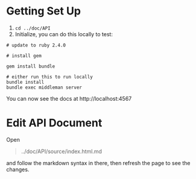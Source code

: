 # Getting Set Up

1. `cd ../doc/API`
2. Initialize, you can do this locally to test:

```shell
# update to ruby 2.4.0

# install gem

gem install bundle

# either run this to run locally
bundle install
bundle exec middleman server
```

You can now see the docs at http://localhost:4567

# Edit API Document

Open

> ../doc/API/source/index.html.md

and follow the markdown syntax in there, then refresh the page to see the changes.

